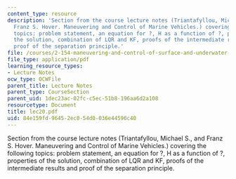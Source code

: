 ```yaml
---
content_type: resource
description: 'Section from the course lecture notes (Triantafyllou, Michael S., and
  Franz S. Hover. Maneuvering and Control of Marine Vehicles.) covering the following
  topics: problem statement, an equation for ?, H as a function of ?, properties of
  the solution, combination of LQR and KF, proofs of the intermediate results and
  proof of the separation principle.'
file: /courses/2-154-maneuvering-and-control-of-surface-and-underwater-vehicles-13-49-fall-2004/84e159fd96452ec054d0036e44596c40_lec20.pdf
file_type: application/pdf
learning_resource_types:
- Lecture Notes
ocw_type: OCWFile
parent_title: Lecture Notes
parent_type: CourseSection
parent_uid: 1dec23ac-02fc-c5ec-51b8-196aa6d2a108
resourcetype: Document
title: lec20.pdf
uid: 84e159fd-9645-2ec0-54d0-036e44596c40
---
```

Section from the course lecture notes (Triantafyllou, Michael S., and Franz S. Hover. Maneuvering and Control of Marine Vehicles.) covering the following topics: problem statement, an equation for ?, H as a function of ?, properties of the solution, combination of LQR and KF, proofs of the intermediate results and proof of the separation principle.

